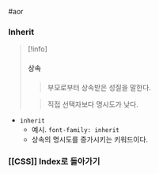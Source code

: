 #aor 
### Inherit
>[!info]
>#### 상속
>
>>부모로부터 상속받은 성질을 말한다.
>
>>직접 선택자보다 명시도가 낮다.

- `inherit`
	- 예시. `font-family: inherit`
	- 상속의 명시도를 증가시키는 키워드이다.

### [[CSS]] Index로 돌아가기